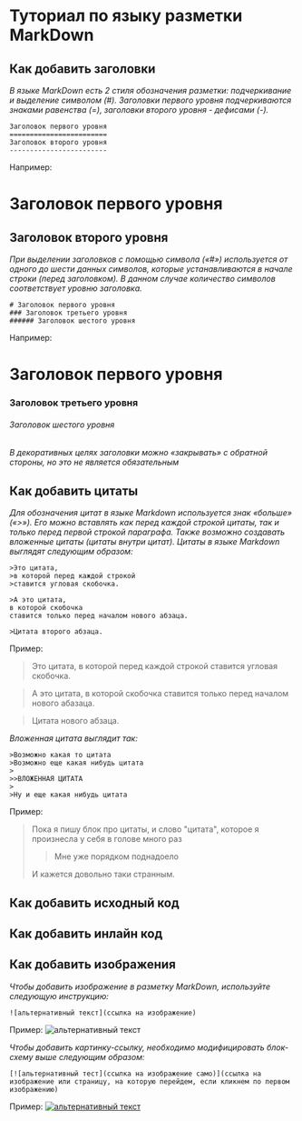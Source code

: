 # Туториал по языку разметки MarkDown

## Как добавить заголовки

*В языке MarkDown есть 2 стиля обозначения разметки: подчеркивание и выделение символом (#). Заголовки первого уровня подчеркиваются знаками равенства (=), заголовки второго уровня - дефисами (-).*
```
Заголовок первого уровня
========================
Заголовок второго уровня
------------------------
```
Например:

Заголовок первого уровня
========================
Заголовок второго уровня
------------------------
*При выделении заголовков с помощью символа («#») используется от одного до шести данных символов, которые устанавливаются в начале строки (перед заголовком). В данном случае количество символов соответствует уровню заголовка.*
```
# Заголовок первого уровня
### Заголовок третьего уровня
###### Заголовок шестого уровня
```

Например:

# Заголовок первого уровня
### Заголовок третьего уровня
###### Заголовок шестого уровня

*В декоративных целях заголовки можно «закрывать» с
обратной стороны, но это не является обязательным*

## Как добавить цитаты

*Для обозначения цитат в языке Markdown используется знак «больше» («>»). Его можно вставлять как перед каждой строкой цитаты, так и только перед первой строкой параграфа. Также возможно создавать вложенные цитаты (цитаты внутри цитат). Цитаты в языке Markdown выглядят следующим образом:*
```
>Это цитата, 
>в которой перед каждой строкой
>ставится угловая скобочка.

>А это цитата,
в которой скобочка
ставится только перед началом нового абзаца.

>Цитата второго абзаца.
```
Пример:

>Это цитата,
>в которой перед каждой строкой
>ставится угловая скобочка.

>А это цитата,
в которой скобочка
ставится только перед началом нового абазаца.

>Цитата нового абзаца.

*Вложенная цитата выглядит так:*
```
>Возможно какая то цитата
>Возможно еще какая нибудь цитата
>
>>ВЛОЖЕННАЯ ЦИТАТА
>
>Ну и еще какая нибудь цитата
```

Пример:

>Пока я пишу блок про цитаты,
>и слово "цитата", которое я произнесла у себя в голове много раз
>
>>Мне уже порядком поднадоело
>
>И кажется довольно таки странным.

## Как добавить исходный код

## Как добавить инлайн код

## Как добавить изображения

*Чтобы добавить изображение в разметку MarkDown, используйте следующую инструкцию:*
```
![альтернативный текст](ссылка на изображение)
```
Пример:
![альтернативный текст](https://mobimg.b-cdn.net/v3/fetch/2f/2ff95e595ca5dde06e7b1ae0b2cbabad.jpeg)

*Чтобы добавить картинку-ссылку, необходимо модифицировать блок-схему выше следующим образом:*
```
[![альтернативный тест](ссылка на изображение само)](ссылка на изображение или страницу, на которую перейдем, если кликнем по первом изображению)
```
Пример:
[![альтернативный текст](https://sun9-38.userapi.com/c840123/v840123041/5a86d/y7p63AiaxGw.jpg)](https://sun9-19.userapi.com/s/v1/if2/zHYL8xbmAXuQyCOq8OH9Zg1FcTFTjD5-kUOno3Zq6Du5a9pXFM3VYTLiJmXhhZy3Nexu_gxDOKrI6iIFajK-I3JL.jpg?size=604x604&quality=95&type=album)

